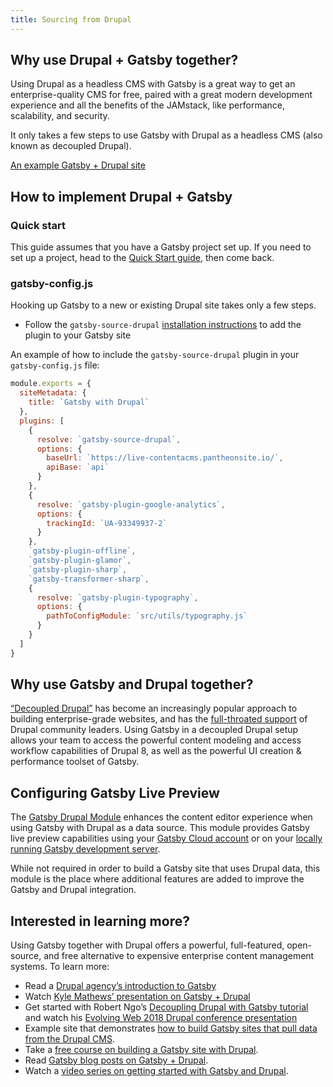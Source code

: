 ```yaml
---
title: Sourcing from Drupal
---
```


## Why use Drupal + Gatsby together?

Using Drupal as a headless CMS with Gatsby is a great way to get an enterprise-quality CMS for free, paired with a great modern development experience and all the benefits of the JAMstack, like performance, scalability, and security.

It only takes a few steps to use Gatsby with Drupal as a headless CMS (also known as decoupled Drupal).

[An example Gatsby + Drupal site](https://github.com/gatsbyjs/gatsby/tree/master/examples/using-drupal)

## How to implement Drupal + Gatsby

### Quick start

This guide assumes that you have a Gatsby project set up. If you need to set up a project, head to the [Quick Start guide](/docs/quick-start/), then come back.

### gatsby-config.js

Hooking up Gatsby to a new or existing Drupal site takes only a few steps.

- Follow the `gatsby-source-drupal` [installation instructions](/packages/gatsby-source-drupal/?=drupal) to add the plugin to your Gatsby site

An example of how to include the `gatsby-source-drupal` plugin in your `gatsby-config.js` file:

```javascript:title=gatsby-config.js
module.exports = {
  siteMetadata: {
    title: `Gatsby with Drupal`
  },
  plugins: [
    {
      resolve: `gatsby-source-drupal`,
      options: {
        baseUrl: `https://live-contentacms.pantheonsite.io/`,
        apiBase: `api`
      }
    },
    {
      resolve: `gatsby-plugin-google-analytics`,
      options: {
        trackingId: `UA-93349937-2`
      }
    },
    `gatsby-plugin-offline`,
    `gatsby-plugin-glamor`,
    `gatsby-plugin-sharp`,
    `gatsby-transformer-sharp`,
    {
      resolve: `gatsby-plugin-typography`,
      options: {
        pathToConfigModule: `src/utils/typography.js`
      }
    }
  ]
}
```

## Why use Gatsby and Drupal together?

[“Decoupled Drupal”](https://www.acquia.com/drupal/decoupled-drupal) has become an increasingly popular approach to building enterprise-grade websites, and has the [full-throated support](https://dri.es/how-to-decouple-drupal-in-2018) of Drupal community leaders. Using Gatsby in a decoupled Drupal setup allows your team to access the powerful content modeling and access workflow capabilities of Drupal 8, as well as the powerful UI creation & performance toolset of Gatsby.

## Configuring Gatsby Live Preview

The [Gatsby Drupal Module](https://www.drupal.org/project/gatsby) enhances the content editor experience when using Gatsby with Drupal as a data source. This module provides Gatsby live preview capabilities using your [Gatsby Cloud account](https://www.gatsbyjs.com/get-started) or on your [locally running Gatsby development server](/docs/running-a-gatsby-preview-server/).

While not required in order to build a Gatsby site that uses Drupal data, this module is the place where additional features are added to improve the Gatsby and Drupal integration.

## Interested in learning more?

Using Gatsby together with Drupal offers a powerful, full-featured, open-source, and free alternative to expensive enterprise content management systems. To learn more:

- Read a [Drupal agency’s introduction to Gatsby](https://www.mediacurrent.com/what-is-gatsby.js/)
- Watch [Kyle Mathews’ presentation on Gatsby + Drupal](https://2017.badcamp.net/session/coding-development/beginner/headless-drupal-building-blazing-fast-websites-reactgatsbyjs)
- Get started with Robert Ngo’s [Decoupling Drupal with Gatsby tutorial](https://evolvingweb.ca/blog/decoupling-drupal-gatsby) and watch his [Evolving Web 2018 Drupal conference presentation](https://www.youtube.com/watch?v=s5kUJRGDz6I)
- Example site that demonstrates [how to build Gatsby sites that pull data from the Drupal CMS](https://github.com/gatsbyjs/gatsby/tree/master/examples/using-drupal).
- Take a [free course on building a Gatsby site with Drupal](https://gatsbyguides.com/).
- Read [Gatsby blog posts on Gatsby + Drupal](/blog/tags/drupal/).
- Watch a [video series on getting started with Gatsby and Drupal](https://www.youtube.com/playlist?list=PL-Ve2ZZ1kZNT9BhQMMI9jUySfdnQ8-S3n).

<CloudCallout />
